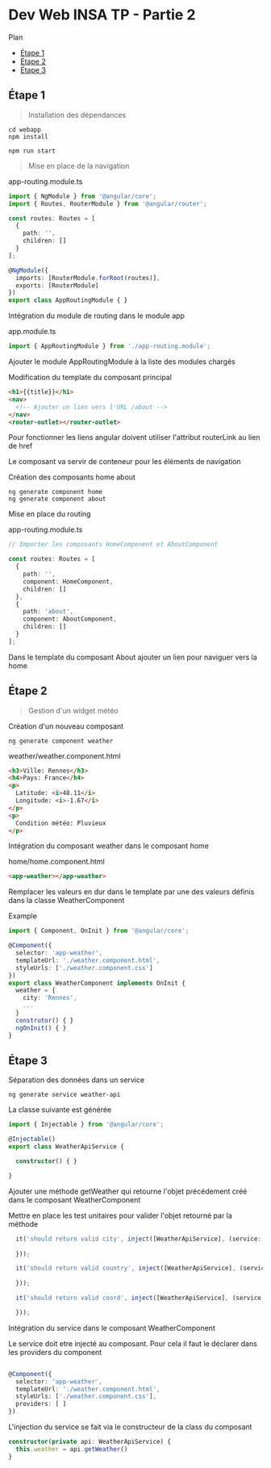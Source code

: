 # Dev Web INSA TP - Partie 2

Plan

- [Étape 1](#étape-1)
- [Étape 2](#étape-2)
- [Étape 3](#étape-3)

## Étape 1

> Installation des dépendances

```console
cd webapp
npm install
```

```console
npm run start
```

> Mise en place de la navigation

app-routing.module.ts
```ts
import { NgModule } from '@angular/core';
import { Routes, RouterModule } from '@angular/router';

const routes: Routes = [
  {
    path: '',
    children: []
  }
];

@NgModule({
  imports: [RouterModule.forRoot(routes)],
  exports: [RouterModule]
})
export class AppRoutingModule { }
```

Intégration du module de routing dans le module app

app.module.ts
```ts
import { AppRoutingModule } from './app-routing.module';
```

Ajouter le module AppRoutingModule à la liste des modules chargés

Modification du template du composant principal

```html
<h1>{{title}}</h1>
<nav>
  <!-- Ajouter un lien vers l'URL /about -->
</nav>
<router-outlet></router-outlet>
```

Pour fonctionner les liens angular doivent utiliser l'attribut routerLink au lien de href

Le composant <router-outlet> va servir de conteneur pour les éléments de navigation

Création des composants home about

```console
ng generate component home
ng generate component about
```

Mise en place du routing

app-routing.module.ts
```ts
// Importer les composants HomeComponent et AboutComponent

const routes: Routes = [
  {
    path: '',
    component: HomeComponent,
    children: []
  },
  {
    path: 'about',
    component: AboutComponent,
    children: []
  }
];
```

Dans le template du composant About ajouter un lien pour naviguer vers la home

## Étape 2

> Gestion d'un widget météo

Création d'un nouveau composant

```console
ng generate component weather
```

weather/weather.component.html
```html
<h3>Ville: Rennes</h3>
<h4>Pays: France</h4>
<p>
  Latitude: <i>48.11</i>
  Longitude: <i>-1.67</i>
</p>
<p>
  Condition météo: Pluvieux
</p>
```

Intégration du composant weather dans le composant home

home/home.component.html
```html
<app-weather></app-weather>
```

Remplacer les valeurs en dur dans le template par une des valeurs définis dans la classe WeatherComponent

Example

```ts
import { Component, OnInit } from '@angular/core';

@Component({
  selector: 'app-weather',
  templateUrl: './weather.component.html',
  styleUrls: ['./weather.component.css']
})
export class WeatherComponent implements OnInit {
  weather = {
    city: 'Rennes',
    ...
  }
  construtor() { }
  ngOnInit() { }
}
```

## Étape 3

Séparation des données dans un service

```console
ng generate service weather-api
```

La classe suivante est générée

```ts
import { Injectable } from '@angular/core';

@Injectable()
export class WeatherApiService {

  constructor() { }

}
```

Ajouter une méthode getWeather qui retourne l'objet précédement créé dans le composant WeatherComponent

Mettre en place les test unitaires pour valider l'objet retourné par la méthode

```ts
  it('should return valid city', inject([WeatherApiService], (service: WeatherApiService) => {
    
  }));

  it('should return valid country', inject([WeatherApiService], (service: WeatherApiService) => {
    
  }));

  it('should return valid coord', inject([WeatherApiService], (service: WeatherApiService) => {

  }));
```

Intégration du service dans le composant WeatherComponent

Le service doit etre injecté au composant. Pour cela il faut le déclarer dans les providers du component

```ts

@Component({
  selector: 'app-weather',
  templateUrl: './weather.component.html',
  styleUrls: ['./weather.component.css'],
  providers: [ ]
})
```

L'injection du service se fait via le constructeur de la class du composant

```ts
constructor(private api: WeatherApiService) {
  this.weather = api.getWeather()
}
```
